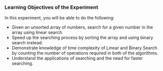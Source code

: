 ### Learning Objectives of the Experiment
In this experiment, you will be able to do the following:

  -  Given an unsorted array of numbers, search for a given number in the array using linear search.
  -  Speed up the searching process by sorting the array and using binary search instead.
  -  Demonstrate knowledge of time complexity of Linear and Binary Search by counting the number of operations required in both of the algorithms.
  -  Understand the applications of searching and the need for faster searching.


